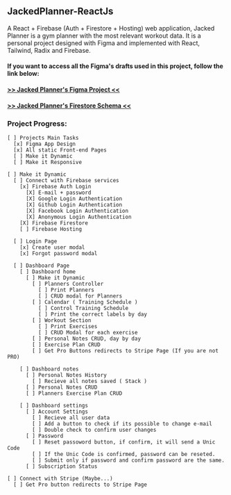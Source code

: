 ## JackedPlanner-ReactJs
A React + Firebase (Auth + Firestore + Hosting) web application, Jacked Planner is a gym planner with the most relevant workout data. It is a personal project designed  with Figma and implemented with React, Tailwind, Radix and Firebase.

#### If you want to access all the Figma's drafts used in this project, follow the link below:
#### <a href="https://www.figma.com/file/HJDXxkKYjJduLrUKtJRhaa/Jacked-Planner---React-Project?node-id=4%3A2"> >> Jacked Planner's Figma Project << </a>
#### <a href="https://www.figma.com/file/c4v0fMJzCuQWhsXjIgfrP1/JackedPlanner-Firestore-Schema?t=tpjl1L1L2tiudZvI-1"> >> Jacked Planner's Firestore Schema << </a>

### Project Progress:

    [ ] Projects Main Tasks
      [x] Figma App Design
      [x] All static Front-end Pages
      [ ] Make it Dynamic
      [ ] Make it Responsive

    [ ] Make it Dynamic
      [ ] Connect with Firebase services
        [x] Firebase Auth Login
          [X] E-mail + password
          [X] Google Login Authentication
          [X] Github Login Authentication
          [X] Facebook Login Authentication
          [X] Anonymous Login Authentication
        [X] Firebase Firestore
        [ ] Firebase Hosting

      [ ] Login Page
        [x] Create user modal
        [x] Forgot password modal

      [ ] Dashboard Page
        [ ] Dashboard home
          [ ] Make it Dynamic
            [ ] Planners Controller
              [ ] Print Planners
              [ ] CRUD modal for Planners
            [ ] Calendar ( Training Schedule )
              [ ] Control Training Schedule
              [ ] Print the correct labels by day
            [ ] Workout Section
              [ ] Print Exercises
              [ ] CRUD Modal for each exercise
            [ ] Personal Notes CRUD, day by day
            [ ] Exercise Plan CRUD
            [ ] Get Pro Buttons redirects to Stripe Page (If you are not PRO)

        [ ] Dashboard notes
          [ ] Personal Notes History
            [ ] Recieve all notes saved ( Stack )
          [ ] Personal Notes CRUD
          [ ] Planners Exercise Plan CRUD

        [ ] Dashboard settings
          [ ] Account Settings
            [ ] Recieve all user data
            [ ] Add a button to check if its possible to change e-mail
            [ ] Double check to confirm user changes
          [ ] Password
            [ ] Reset passoword button, if confirm, it will send a Unic Code
            [ ] If the Unic Code is confirmed, password can be reseted.
            [ ] Submit only if password and confirm password are the same.
          [ ] Subscription Status

    [ ] Connect with Stripe (Maybe...)
      [ ] Get Pro button redirects to Stripe Page
